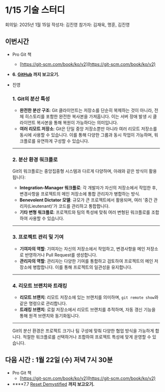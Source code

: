 # 1/15 기술 스터디

회의일: 2025년 1월 15일
작성자: 김진영
참가자: 김재욱, 명훈, 김진영

## 이번시간

- Pro Git 책
    - [https://git-scm.com/book/ko/v2](https://git-scm.com/book/ko/v2)
- **6. [GitHub](https://git-scm.com/book/ko/v2/GitHub-%ea%b3%84%ec%a0%95-%eb%a7%8c%eb%93%a4%ea%b3%a0-%ec%84%a4%ec%a0%95%ed%95%98%ea%b8%b0) 까지 보고오기.**

- 진영
    
    ### 1. **Git의 분산 특성**
    
    - **완전한 분산 구조**: Git 클라이언트는 저장소를 단순히 복제하는 것이 아니라, 전체 히스토리를 포함한 완전한 복사본을 가져옵니다. 이는 서버 장애 발생 시 클라이언트 복사본을 통해 복원이 가능하다는 의미입니다​​.
    - **여러 리모트 저장소**: Git은 단일 중앙 저장소뿐만 아니라 여러 리모트 저장소를 동시에 사용할 수 있습니다. 이를 통해 다양한 그룹과 동시 작업이 가능하며, 워크플로를 유연하게 구성할 수 있습니다​​.
    
    ---
    
    ### 2. **분산 환경 워크플로**
    
    Git의 워크플로는 중앙집중형 시스템과 다르게 다양하며, 아래와 같은 방식이 활용됩니다:
    
    - **Integration-Manager 워크플로**: 각 개발자가 자신의 저장소에서 작업한 후, 변경사항을 프로젝트의 메인 저장소에 통합 관리자가 병합하는 방식​.
    - **Benevolent Dictator 모델**: 규모가 큰 프로젝트에서 활용되며, 여러 '중간 관리자(Lieutenant)'가 코드를 관리하고 통합합니다​.
    - **기타 변형 워크플로**: 프로젝트와 팀의 특성에 맞춰 여러 변형된 워크플로를 조합하여 사용할 수 있습니다​.
    
    ---
    
    ### 3. **프로젝트 관리 및 기여**
    
    - **기여자의 역할**: 기여자는 자신의 저장소에서 작업하고, 변경사항을 메인 저장소로 반영하거나 Pull Request를 생성합니다​.
    - **관리자의 역할**: 관리자는 다양한 기여를 통합하고 검토하여 프로젝트의 메인 저장소에 병합합니다. 이를 통해 프로젝트의 일관성을 유지합니다​​.
    
    ---
    
    ### 4. **리모트 브랜치와 트래킹**
    
    - **리모트 브랜치**: 리모트 저장소에 있는 브랜치를 의미하며, `git remote show`와 같은 명령으로 관리합니다.
    - **트래킹 브랜치**: 로컬 저장소에서 리모트 브랜치를 추적하며, 자동 갱신 기능을 통해 원격 브랜치와 동기화됩니다​.
    
    ---
    
    Git의 분산 환경은 프로젝트 크기나 팀 구성에 맞춰 다양한 협업 방식을 가능하게 합니다. 적절한 워크플로를 선택하거나 조합하여 프로젝트 특성에 맞게 운영할 수 있습니다.
    

## 다음 시간 :  1월 22일 (수) 저녁 7시 30분

- Pro Git 책
    - [https://git-scm.com/book/ko/v2](https://git-scm.com/book/ko/v2)
- ****7.7 [Reset Demystified](https://git-scm.com/book/en/v2/Git-Tools-Reset-Demystified) **까지 보고오기.**